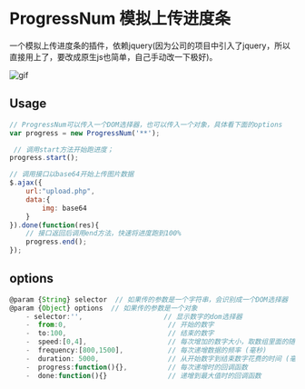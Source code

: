 # ProgressNum 模拟上传进度条

一个模拟上传进度条的插件，依赖jquery(因为公司的项目中引入了jquery，所以直接用上了，要改成原生js也简单，自己手动改一下极好)。

![gif](https://user-images.githubusercontent.com/5274428/33871282-d133c426-df4c-11e7-9418-d8cf79b1f364.gif)

## Usage

```js
// ProgressNum可以传入一个DOM选择器，也可以传入一个对象，具体看下面的options
var progress = new ProgressNum('**');

 // 调用start方法开始跑进度；
progress.start();

// 调用接口以base64开始上传图片数据
$.ajax({
    url:"upload.php",
    data:{
        img: base64
    }
}).done(function(res){
    // 接口返回后调用end方法，快速将进度跑到100%
    progress.end();  
});
```

## options
```js
@param {String} selector  // 如果传的参数是一个字符串，会识别成一个DOM选择器
@param {Object} options  // 如果传的参数是一个对象
    - selector:'',                    // 显示数字的dom选择器
    -  from:0,                         // 开始的数字
    -  to:100,                         // 结束的数字
    -  speed:[0,4],                    // 每次增加的数字大小，取数组里面的随机数
    -  frequency:[800,1500],           // 每次递增数据的频率 (毫秒)
    -  duration: 5000,                 // 从开始数字到结束数字花费的时间 (毫秒)
    -  progress:function(){},          // 每次递增时的回调函数
    -  done:function(){}               // 递增到最大值时的回调函数

```


